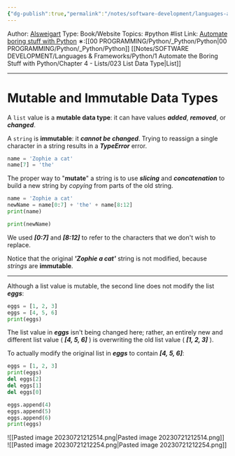 ```yaml
---
{"dg-publish":true,"permalink":"/notes/software-development/languages-and-frameworks/python/1-automate-the-boring-stuff-with-python/chapter-4-lists/049-mutable-and-immutable-data-types/","created":"2025-07-13T15:25:05.468+08:00"}
---
```


Author: [Alsweigart](https://alsweigart.com/)
Type: Book/Website
Topics: #python #list 
Link: [Automate boring stuff with Python](https://automatetheboringstuff.com/)
∗:[[00 PROGRAMMING/Python/_Python/Python\|00 PROGRAMMING/Python/_Python/Python]] [[Notes/SOFTWARE DEVELOPMENT/Languages & Frameworks/Python/1 Automate the Boring Stuff with Python/Chapter 4 - Lists/023 List Data Type\|List]] 

---
# Mutable and Immutable Data Types

A `list` value is a __mutable data type__: it can have values ___added___, ___removed___, or ___changed___.

A `string` is __immutable__: it ___cannot be changed___. 
Trying to reassign a single character in a string results in a ___TypeError___ error.

```python
name = 'Zophie a cat'
name[7] = 'the'
```

The proper way to "__mutate__" a string is to use ___slicing___ and ___concatenation___ to build a new string by _copying_ from parts of the old string.
```python
name = 'Zophie a cat'
newName = name[0:7] + 'the' + name[8:12]
print(name)

print(newName)
```
We used ___[0:7]___ and ___[8:12]___ to refer to the characters that we don't wish to replace.

Notice that the original ___'Zophie a cat'___ string is not modified, because _strings_ are __immutable__.

---

Although a list value is mutable, the second line does not modify the list ___eggs___:
```python
eggs = [1, 2, 3]
eggs = [4, 5, 6]
print(eggs)
```
The list value in ___eggs___ isn't being changed here; rather, an entirely new and different list value ( ___[4, 5, 6]___ ) is overwriting the old list value ( ___[1, 2, 3]___ ).

To actually modify the original list in ___eggs___ to contain ___[4, 5, 6]___:
```python
eggs = [1, 2, 3]
print(eggs)
del eggs[2]
del eggs[1]
del eggs[0]

eggs.append(4)
eggs.append(5)
eggs.append(6)
print(eggs)
```

![[Pasted image 20230721212514.png\|Pasted image 20230721212514.png]]
![[Pasted image 20230721212254.png\|Pasted image 20230721212254.png]]

